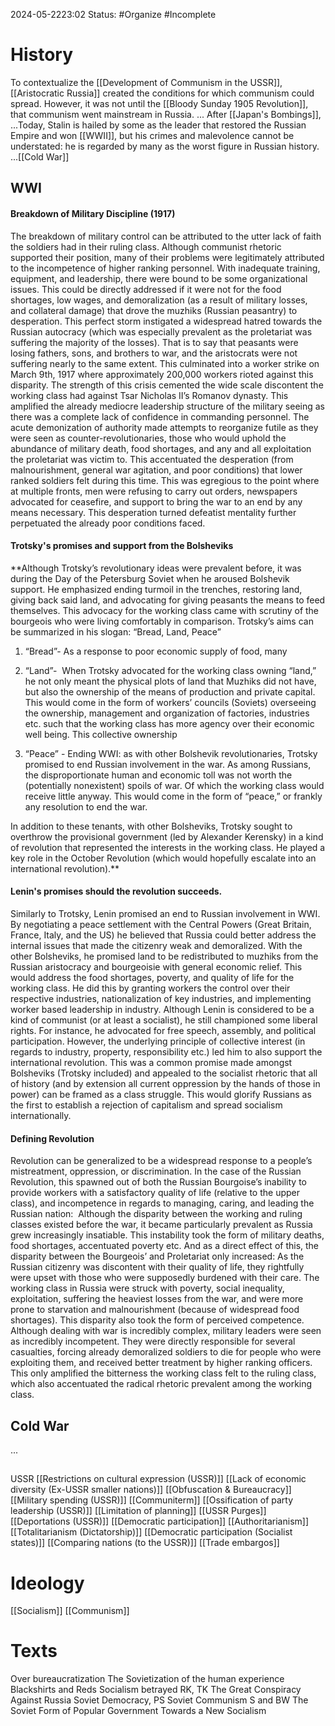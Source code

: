 2024-05-2223:02
Status: #Organize #Incomplete 
# History 
To contextualize the [[Development of Communism in the USSR]], [[Aristocratic Russia]] created the conditions for which communism could spread. However, it was not until the [[Bloody Sunday 1905 Revolution]], that communism went mainstream in Russia. ... After [[Japan's Bombings]], ...Today, Stalin is hailed by some as the leader that restored the Russian Empire and won [[WWII]], but his crimes and malevolence cannot be understated: he is regarded by many as the worst figure in Russian history. ...[[Cold War]]
## WWI
#### Breakdown of Military Discipline (1917)
The breakdown of military control can be attributed to the utter lack of faith the soldiers had in their ruling class. Although communist rhetoric supported their position, many of their problems were legitimately attributed to the incompetence of higher ranking personnel. With inadequate training, equipment, and leadership, there were bound to be some organizational issues. This could be directly addressed if it were not for the food shortages, low wages, and demoralization (as a result of military losses, and collateral damage) that drove the muzhiks (Russian peasantry) to desperation. This perfect storm instigated a widespread hatred towards the Russian autocracy (which was especially prevalent as the proletariat was suffering the majority of the losses). That is to say that peasants were losing fathers, sons, and brothers to war, and the aristocrats were not suffering nearly to the same extent. This culminated into a worker strike on March 9th, 1917 where approximately 200,000 workers rioted against this disparity. The strength of this crisis cemented the wide scale discontent the working class had against Tsar Nicholas II’s Romanov dynasty. This amplified the already mediocre leadership structure of the military seeing as there was a complete lack of confidence in commanding personnel. The acute demonization of authority made attempts to reorganize futile as they were seen as counter-revolutionaries, those who would uphold the abundance of military death, food shortages, and any and all exploitation the proletariat was victim to. This accentuated the desperation (from malnourishment, general war agitation, and poor conditions) that lower ranked soldiers felt during this time. This was egregious to the point where at multiple fronts, men were refusing to carry out orders, newspapers advocated for ceasefire, and support to bring the war to an end by any means necessary. This desperation turned defeatist mentality further perpetuated the already poor conditions faced.
#### Trotsky's promises and support from the Bolsheviks 
**Although Trotsky’s revolutionary ideas were prevalent before, it was during the Day of the Petersburg Soviet when he aroused Bolshevik support. He emphasized ending turmoil in the trenches, restoring land, giving back said land, and advocating for giving peasants the means to feed themselves. This advocacy for the working class came with scrutiny of the bourgeois who were living comfortably in comparison. Trotsky’s aims can be summarized in his slogan: “Bread, Land, Peace”

1. “Bread”- As a response to poor economic supply of food, many 
    
2. “Land”-  When Trotsky advocated for the working class owning “land,” he not only meant the physical plots of land that Muzhiks did not have, but also the ownership of the means of production and private capital. This would come in the form of workers’ councils (Soviets) overseeing the ownership, management and organization of factories, industries etc. such that the working class has more agency over their economic well being. This collective ownership  
    
3. “Peace” - Ending WWI: as with other Bolshevik revolutionaries, Trotsky promised to end Russian involvement in the war. As among Russians, the disproportionate human and economic toll was not worth the (potentially nonexistent) spoils of war. Of which the working class would receive little anyway. This would come in the form of “peace,” or frankly any resolution to end the war.  
    

In addition to these tenants, with other Bolsheviks, Trotsky sought to overthrow the provisional government (led by Alexander Kerensky) in a kind of revolution that represented the interests in the working class. He played a key role in the October Revolution (which would hopefully escalate into an international revolution).**
#### Lenin's promises should the revolution succeeds. 
Similarly to Trotsky, Lenin promised an end to Russian involvement in WWI. By negotiating a peace settlement with the Central Powers (Great Britain, France, Italy, and the US) he believed that Russia could better address the internal issues that made the citizenry weak and demoralized. With the other Bolsheviks, he promised land to be redistributed to muzhiks from the Russian aristocracy and bourgeoisie with general economic relief. This would address the food shortages, poverty, and quality of life for the working class. He did this by granting workers the control over their respective industries, nationalization of key industries, and implementing worker based leadership in industry. Although Lenin is considered to be a kind of communist (or at least a socialist), he still championed some liberal rights. For instance, he advocated for free speech, assembly, and political participation. However, the underlying principle of collective interest (in regards to industry, property, responsibility etc.) led him to also support the international revolution. This was a common promise made amongst Bolsheviks (Trotsky included) and appealed to the socialist rhetoric that all of history (and by extension all current oppression by the hands of those in power) can be framed as a class struggle. This would glorify Russians as the first to establish a rejection of capitalism and spread socialism internationally. 

#### Defining Revolution 
Revolution can be generalized to be a widespread response to a people’s mistreatment, oppression, or discrimination. In the case of the Russian Revolution, this spawned out of both the Russian Bourgoise’s inability to provide workers with a satisfactory quality of life (relative to the upper class), and incompetence in regards to managing, caring, and leading the Russian nation:  Although the disparity between the working and ruling classes existed before the war, it became particularly prevalent as Russia grew increasingly insatiable. This instability took the form of military deaths, food shortages, accentuated poverty etc. And as a direct effect of this, the disparity between the Bourgeois’ and Proletariat only increased: As the Russian citizenry was discontent with their quality of life, they rightfully were upset with those who were supposedly burdened with their care. The working class in Russia were struck with poverty, social inequality, exploitation, suffering the heaviest losses from the war, and were more prone to starvation and malnourishment (because of widespread food shortages). This disparity also took the form of perceived competence. Although dealing with war is incredibly complex, military leaders were seen as incredibly incompetent. They were directly responsible for several casualties, forcing already demoralized soldiers to die for people who were exploiting them, and received better treatment by higher ranking officers. This only amplified the bitterness the working class felt to the ruling class, which also accentuated the radical rhetoric prevalent among the working class.

## Cold War
...
## 
USSR
[[Restrictions on cultural expression (USSR)]]
[[Lack of economic diversity (Ex-USSR smaller nations)]]
[[Obfuscation & Bureaucracy]]
[[Military spending (USSR)]] 
[[Communiterm]]
[[Ossification of party leadership (USSR)]]
[[Limitation of planning]]
[[USSR Purges]]
[[Deportations (USSR)]]
[[Democratic participation]]
[[Authoritarianism]]
[[Totalitarianism (Dictatorship)]]
[[Democratic participation (Socialist states)]]
[[Comparing nations (to the USSR)]] 
[[Trade embargos]]
# Ideology


[[Socialism]]
[[Communism]]
# Texts 
Over bureaucratization 
The Sovietization of the human experience
Blackshirts and Reds
Socialism betrayed RK, TK
The Great Conspiracy Against Russia
Soviet Democracy, PS
Soviet Communism S and BW
The Soviet Form of Popular Government 
Towards a New Socialism 